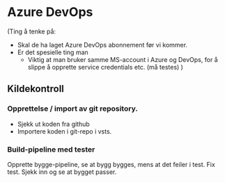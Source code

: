# Azure DevOps

(Ting å tenke på:
- Skal de ha laget Azure DevOps abonnement før vi kommer.
- Er det spesielle ting man
    * Viktig at man bruker samme MS-account i Azure og DevOps, for å slippe å opprette service credentials etc. (må testes)
)


## Kildekontroll

### Opprettelse / import av git repository.
- Sjekk ut koden fra github
- Importere koden i git-repo i vsts.


### Build-pipeline med tester
Opprette bygge-pipeline, se at bygg bygges, mens at det feiler i test.
Fix test. Sjekk inn og se at bygget passer.

